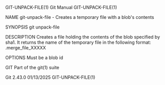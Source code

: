GIT-UNPACK-FILE(1)							  Git Manual							    GIT-UNPACK-FILE(1)

NAME
       git-unpack-file - Creates a temporary file with a blob's contents

SYNOPSIS
       git unpack-file <blob>

DESCRIPTION
       Creates a file holding the contents of the blob specified by sha1. It returns the name of the temporary file in the following format: .merge_file_XXXXX

OPTIONS
       <blob>
	   Must be a blob id

GIT
       Part of the git(1) suite

Git 2.43.0								  01/13/2025							    GIT-UNPACK-FILE(1)
